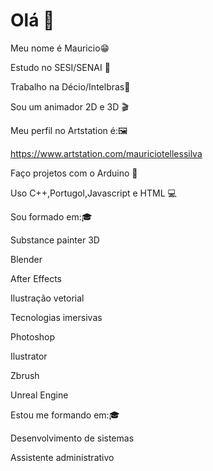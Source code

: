  # Olá 👋   
 
Meu nome é Mauricio😁  

Estudo no SESI/SENAI 🏫

Trabalho na Décio/Intelbras🏢

Sou um animador 2D e 3D 🎬 

Meu perfil no Artstation é:🖼

https://www.artstation.com/mauriciotellessilva

Faço projetos com o Arduino 📱 

Uso C++,Portugol,Javascript e HTML 💻

Sou formado em:🎓

Substance painter 3D

Blender

After Effects

Ilustração vetorial

Tecnologias imersivas

Photoshop

Ilustrator

Zbrush

Unreal Engine

Estou me formando em:🎓

Desenvolvimento de sistemas

Assistente administrativo

